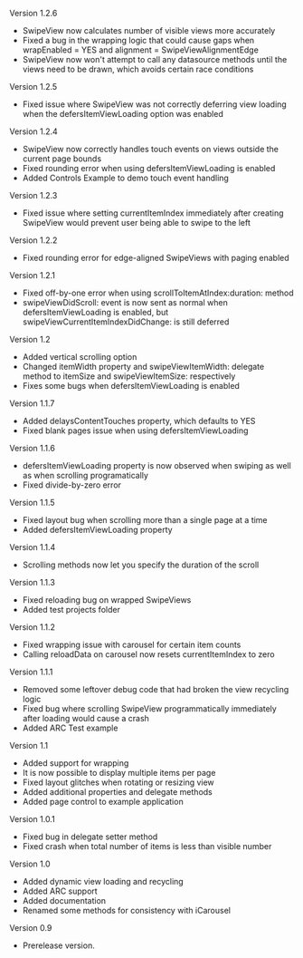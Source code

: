 Version 1.2.6

- SwipeView now calculates number of visible views more accurately
- Fixed a bug in the wrapping logic that could cause gaps when wrapEnabled = YES and alignment = SwipeViewAlignmentEdge
- SwipeView now won't attempt to call any datasource methods until the views need to be drawn, which avoids certain race conditions

Version 1.2.5

- Fixed issue where SwipeView was not correctly deferring view loading when the defersItemViewLoading option was enabled

Version 1.2.4

- SwipeView now correctly handles touch events on views outside the current page bounds
- Fixed rounding error when using defersItemViewLoading is enabled
- Added Controls Example to demo touch event handling

Version 1.2.3

- Fixed issue where setting currentItemIndex immediately after creating SwipeView would prevent user being able to swipe to the left 

Version 1.2.2

- Fixed rounding error for edge-aligned SwipeViews with paging enabled

Version 1.2.1

- Fixed off-by-one error when using scrollToItemAtIndex:duration: method
- swipeViewDidScroll: event is now sent as normal when defersItemViewLoading is enabled, but swipeViewCurrentItemIndexDidChange: is still deferred

Version 1.2

- Added vertical scrolling option
- Changed itemWidth property and swipeViewItemWidth: delegate method to itemSize and swipeViewItemSize: respectively
- Fixes some bugs when defersItemViewLoading is enabled

Version 1.1.7

- Added delaysContentTouches property, which defaults to YES
- Fixed blank pages issue when using defersItemViewLoading

Version 1.1.6

- defersItemViewLoading property is now observed when swiping as well as when scrolling programatically
- Fixed divide-by-zero error

Version 1.1.5

- Fixed layout bug when scrolling more than a single page at a time
- Added defersItemViewLoading property

Version 1.1.4

- Scrolling methods now let you specify the duration of the scroll

Version 1.1.3

- Fixed reloading bug on wrapped SwipeViews
- Added test projects folder

Version 1.1.2

- Fixed wrapping issue with carousel for certain item counts
- Calling reloadData on carousel now resets currentItemIndex to zero

Version 1.1.1

- Removed some leftover debug code that had broken the view recycling logic
- Fixed bug where scrolling SwipeView programmatically immediately after loading
would cause a crash
- Added ARC Test example

Version 1.1

- Added support for wrapping
- It is now possible to display multiple items per page
- Fixed layout glitches when rotating or resizing view
- Added additional properties and delegate methods
- Added page control to example application

Version 1.0.1

- Fixed bug in delegate setter method
- Fixed crash when total number of items is less than visible number

Version 1.0

- Added dynamic view loading and recycling
- Added ARC support
- Added documentation
- Renamed some methods for consistency with iCarousel

Version 0.9

- Prerelease version.
